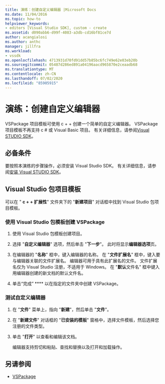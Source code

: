 ```yaml
---
title: 演练：创建自定义编辑器 |Microsoft Docs
ms.date: 11/04/2016
ms.topic: how-to
helpviewer_keywords:
- editors [Visual Studio SDK], custom - create
ms.assetid: d090abb6-d99f-4083-a3db-cd16bf81ce7d
author: acangialosi
ms.author: anthc
manager: jillfra
ms.workload:
- vssdk
ms.openlocfilehash: 4713931d70fd91dd57b85bc6fc749e62e03eb20b
ms.sourcegitcommit: 05487d286ed891a04196aacd965870e2ceaadb68
ms.translationtype: MT
ms.contentlocale: zh-CN
ms.lasthandoff: 07/02/2020
ms.locfileid: "85905915"
---
```

# <a name="walkthrough-create-a-custom-editor"></a>演练：创建自定义编辑器
VSPackage 项目模板可使用 c + + 创建一个简单的自定义编辑器。 VSPackage 项目模板不再支持 c # 或 Visual Basic 项目。 有关详细信息，请参阅[Visual STUDIO SDK](../extensibility/visual-studio-sdk.md)。

## <a name="prerequisites"></a>必备条件
 要按照本演练的步骤操作，必须安装 Visual Studio SDK。 有关详细信息，请参阅[安装 Visual STUDIO SDK](../extensibility/installing-the-visual-studio-sdk.md)。

## <a name="the-visual-studio-package-project-template"></a>Visual Studio 包项目模板
 可以在 " **c + + 扩展性**" 文件夹下的 "**新建项目**" 对话框中找到 Visual Studio 包项目模板。

### <a name="to-create-a-vspackage-using-the-visual-studio-package-template"></a>使用 Visual Studio 包模板创建 VSPackage

1. 使用 Visual Studio 包模板创建项目。

2. 选择 "**自定义编辑器**" 选项，然后单击 "**下一步**"。 此时将显示**编辑器选项**页。

3. 在编辑器的 "**名称**" 框中，键入编辑器的名称。 在 "**文件扩展名**" 框中，键入要与编辑器关联的文件扩展名。 编辑器可用于具有此扩展名的文件。 文件扩展名仅为 Visual Studio 注册，不适用于 Windows。 在 "**默认**文件名" 框中键入用编辑器创建的新文档的默认文件名。

4. 单击“完成” **** 以在指定的文件夹中创建 VSPackage。

### <a name="to-test-your-custom-editor"></a>测试自定义编辑器

1. 在 "**文件**" 菜单上，指向 "**新建**"，然后单击 "**文件**"。

2. 在 "**新建文件**" 对话框的 "**已安装的模板**" 窗格中，选择文件模板，然后选择您注册的文件类型。

3. 单击 "**打开**" 以查看和编辑该文档。

     编辑器支持剪切和粘贴、查找和替换以及打开和加载操作。

## <a name="see-also"></a>另请参阅
- [VSPackage](../extensibility/internals/vspackages.md)
